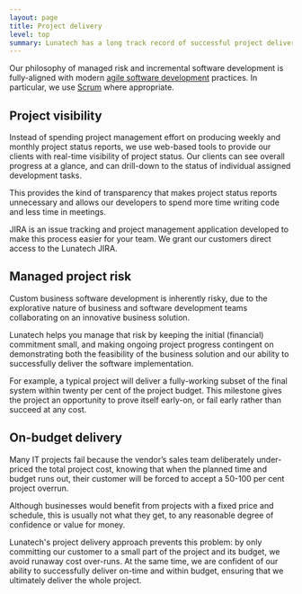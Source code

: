 ```yaml
---
layout: page
title: Project delivery
level: top
summary: Lunatech has a long track record of successful project delivery, based on small and effective teams of self-managing software developers. Our senior developers combine their technical expertise with technical project management experience, which allows Lunatech to deliver projects more efficiently, with less management overhead.
---
```


Our philosophy of managed risk and incremental software development is fully-aligned with modern [agile software development](http://en.wikipedia.org/wiki/Agile_software_development) practices. In particular, we use [Scrum](http://en.wikipedia.org/wiki/Scrum_(development)) where appropriate.

## Project visibility

Instead of spending project management effort on producing weekly and monthly project status reports, we use web-based tools to provide our clients with real-time visibility of project status. Our clients can see overall progress at a glance, and can drill-down to the status of individual assigned development tasks.

This provides the kind of transparency that makes project status reports unnecessary and allows our developers to spend more time writing code and less time in meetings.

JIRA is an issue tracking and project management application developed to make this process easier for your team. We grant our customers direct access to the Lunatech JIRA.

## Managed project risk
Custom business software development is inherently risky, due to the explorative nature of business and software development teams collaborating on an innovative business solution.

Lunatech helps you manage that risk by keeping the initial (financial) commitment small, and making ongoing project progress contingent on demonstrating both the feasibility of the business solution and our ability to successfully deliver the software implementation.

For example, a typical project will deliver a fully-working subset of the final system within twenty per cent of the project budget. This milestone gives the project an opportunity to prove itself early-on, or fail early rather than succeed at any cost.

## On-budget delivery

Many IT projects fail because the vendor’s sales team deliberately under-priced the total project cost, knowing that when the planned time and budget runs out, their customer will be forced to accept a 50-100 per cent project overrun.

Although businesses would benefit from projects with a fixed price and schedule, this is usually not what they get, to any reasonable degree of confidence or value for money.

Lunatech's project delivery approach prevents this problem: by only committing our customer to a small part of the project and its budget, we avoid runaway cost over-runs. At the same time, we are confident of our ability to successfully deliver on-time and within budget, ensuring that we ultimately deliver the whole project.
